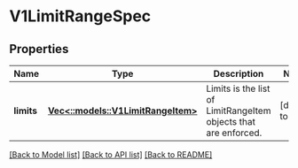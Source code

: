 # V1LimitRangeSpec

## Properties
Name | Type | Description | Notes
------------ | ------------- | ------------- | -------------
**limits** | [**Vec<::models::V1LimitRangeItem>**](v1.LimitRangeItem.md) | Limits is the list of LimitRangeItem objects that are enforced. | [default to null]

[[Back to Model list]](../README.md#documentation-for-models) [[Back to API list]](../README.md#documentation-for-api-endpoints) [[Back to README]](../README.md)


